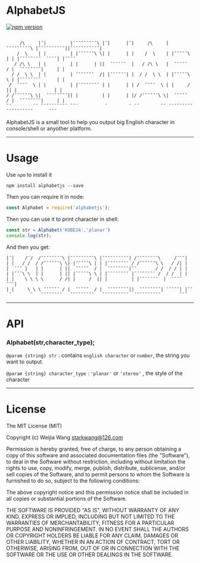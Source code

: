 
# AlphabetJS

[![npm version](https://badge.fury.io/js/alphabetjs.svg)](https://badge.fury.io/js/alphabetjs)

```

     /\     |ˉ|         |ˉˉˉˉˉˉˉˉˉ\ |ˉ|      |ˉ|     /\     |ˉˉˉˉˉˉˉˉˉ\ |ˉˉˉˉˉˉˉˉˉˉ||ˉˉˉˉˉˉˉˉˉˉˉ|
    /  \    | |         | |ˉˉˉˉˉˉ\ \| |      | |    /  \    | |ˉˉˉˉˉ\ | | |ˉˉˉˉˉˉˉˉ  ˉˉˉˉ| |ˉˉˉˉ 
   / /\ \   | |         | |      | ||  ˉˉˉˉˉˉ  |   / /\ \   |  ˉˉˉˉˉ  / |  ˉˉˉˉˉˉˉˉ|     | |     
  / /  \ \  | |         | ˉˉˉˉˉˉˉ  /| |ˉˉˉˉˉˉ| |  / /  \ \  | |ˉˉˉˉˉ\ \ | |ˉˉˉˉˉˉˉˉ      | |     
 /  ˉˉˉˉ  \ | |         | |ˉˉˉˉˉˉˉˉ | |      | | /  ˉˉˉˉ  \ | |     /  || |              | |     
/ /ˉˉˉˉˉˉ\ \|  ˉˉˉˉˉˉˉˉ|| |         | |      | |/ /ˉˉˉˉˉˉ\ \|  ˉˉˉˉˉ  / |  ˉˉˉˉˉˉˉˉ|     | |     
ˉˉ        ˉˉ ˉˉˉˉˉˉˉˉˉˉ ˉˉˉ          ˉ        ˉ ˉˉ        ˉˉ ˉˉˉˉˉˉˉˉˉ   ˉˉˉˉˉˉˉˉˉˉ      ˉˉˉ     

```


AlphabetJS is a small tool to help you output big English character in console/shell or anyother platform.

------

# Usage  

Use `npm` to install it 

```
npm install alphabetjs --save
```
Then you can require it in node:

```js
const Alphabet = require('alphabetjs');
```
Then you can use it to print character in shell:

```js
const str = Alphabet('KOBE24','planar')
console.log(str);
```

And then you get:

```
|ˉ|    /ˉ/  /ˉˉˉˉˉˉˉˉ\ |ˉˉˉˉˉˉˉˉˉ\ |ˉˉˉˉˉˉˉˉˉˉ| /ˉˉˉˉˉˉˉˉ\     /ˉˉˉ|   
| |   / /  / /ˉˉˉˉˉˉ\ \| |ˉˉˉˉˉ\ | | |ˉˉˉˉˉˉˉˉ / /ˉˉˉˉˉˉ\ \   / /| |   
|  ˉˉˉ |   | |      | ||  ˉˉˉˉˉ  / |  ˉˉˉˉˉˉˉˉ|ˉˉ       / /  / / | |   
| |ˉˉˉ\ \  | |      | || |ˉˉˉˉˉ\ \ | |ˉˉˉˉˉˉˉˉ |ˉˉˉˉˉˉˉˉ /  / /  | |   
| |    \ \ \ \      / /| |     /  || |         | |ˉˉˉˉˉˉˉ  |  ˉˉˉˉ ˉˉˉ|
| |     \ \ \ ˉˉˉˉˉˉ / |  ˉˉˉˉˉ  / |  ˉˉˉˉˉˉˉˉ||  ˉˉˉˉˉˉˉˉ| ˉˉˉˉˉ| |ˉˉ 
 ˉ       ˉ   ˉˉˉˉˉˉˉˉ   ˉˉˉˉˉˉˉˉˉ   ˉˉˉˉˉˉˉˉˉˉ  ˉˉˉˉˉˉˉˉˉˉ       ˉˉˉ 

```


--------------
# API

### Alphabet(str,character_type);

`@param {string} str` : contains `english character` or `number`, the string you want to output.

`@param {string} character_type` : `'planar'` or `'stereo'` , the style of the character

----------
# License

The MIT License (MIT)

Copyright (c) Weijia Wang <starkwang@126.com>

Permission is hereby granted, free of charge, to any person obtaining a copy
of this software and associated documentation files (the "Software"), to deal
in the Software without restriction, including without limitation the rights
to use, copy, modify, merge, publish, distribute, sublicense, and/or sell
copies of the Software, and to permit persons to whom the Software is
furnished to do so, subject to the following conditions:

The above copyright notice and this permission notice shall be included in
all copies or substantial portions of the Software.

THE SOFTWARE IS PROVIDED "AS IS", WITHOUT WARRANTY OF ANY KIND, EXPRESS OR
IMPLIED, INCLUDING BUT NOT LIMITED TO THE WARRANTIES OF MERCHANTABILITY,
FITNESS FOR A PARTICULAR PURPOSE AND NONINFRINGEMENT. IN NO EVENT SHALL THE
AUTHORS OR COPYRIGHT HOLDERS BE LIABLE FOR ANY CLAIM, DAMAGES OR OTHER
LIABILITY, WHETHER IN AN ACTION OF CONTRACT, TORT OR OTHERWISE, ARISING FROM,
OUT OF OR IN CONNECTION WITH THE SOFTWARE OR THE USE OR OTHER DEALINGS IN
THE SOFTWARE.


